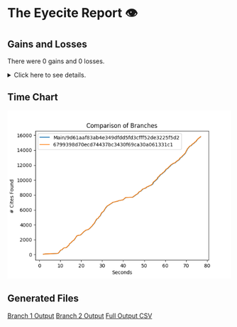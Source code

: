 # The Eyecite Report :eye:



Gains and Losses
---------
There were 0 gains and 0 losses.

<details>
<summary>Click here to see details.</summary>

|     id     |  Gain  |  Loss  |
| ---------- | ------ | ------ |


</details>



Time Chart
---------

![image](https://raw.githubusercontent.com/freelawproject/eyecite/artifacts/256/results/chart.png)


Generated Files
---------

[Branch 1 Output](https://raw.githubusercontent.com/freelawproject/eyecite/artifacts/256/results/9d61aaf83ab4e349dfdd5fd3cfff52de3225f5d2.json)
[Branch 2 Output](https://raw.githubusercontent.com/freelawproject/eyecite/artifacts/256/results/6799398d70ecd74437bc3430f69ca30a061331c1.json)
[Full Output CSV ](https://raw.githubusercontent.com/freelawproject/eyecite/artifacts/256/results/output.csv)
